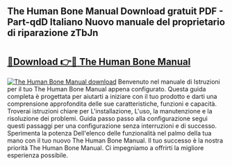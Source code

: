 ## The Human Bone Manual Download gratuit PDF - Part-qdD Italiano Nuovo manuale del proprietario di riparazione zTbJn

# <h2><a href="http://dfcupm.blite.top/?on=The+Human+Bone+Manual">🔗Download 👉🔴 The Human Bone Manual</a></h2>

[![The Human Bone Manual download](https://i.imgur.com/lujVjoI.png)](http://dfcupm.blite.top/?on=The+Human+Bone+Manual)
Benvenuto nel manuale di Istruzioni per il tuo The Human Bone Manual appena configurato. Questa guida completa è progettata per aiutarti a iniziare con il tuo prodotto e darti una comprensione approfondita delle sue caratteristiche, funzioni e capacità. Troverai istruzioni chiare per L'installazione, L'uso, la manutenzione e la risoluzione dei problemi. Guida passo passo alla configurazione segui questi passaggi per una configurazione senza interruzioni e di successo. Sperimenta la potenza Dell'elenco delle funzionalità nel palmo della tua mano con il tuo nuovo The Human Bone Manual. Il tuo successo è la nostra priorità The Human Bone Manual. Ci impegniamo a offrirti la migliore esperienza possibile.
